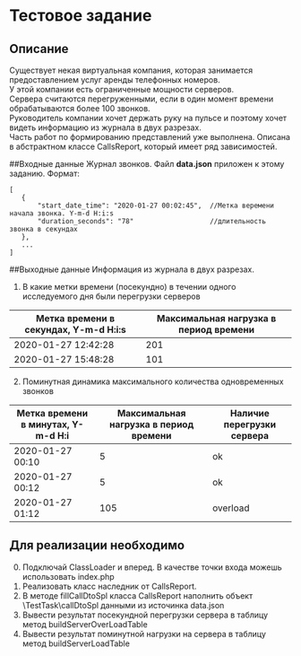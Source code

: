 # Тестовое задание

## Описание

 Существует некая виртуальная компания, которая занимается предоставлением услуг аренды телефонных номеров. \
 У этой компании есть ограниченные мощности серверов. \
 Сервера считаются перегруженными, если в один момент времени обрабатываются более 100 звонков.\
 Руководитель компании хочет держать руку на пульсе и поэтому хочет видеть информацию из журнала в двух разрезах.\
 Часть работ по формированию представлений уже выполнена. Описана в абстрактном классе CallsReport, который имеет ряд зависимостей.
 
##Входные данные
 Журнал звонков. 
 Файл <b>data.json</b> приложен к этому заданию.
 Формат:
 ```
 [
    {
        "start_date_time": "2020-01-27 00:02:45",  //Метка веремени начала звонка. Y-m-d H:i:s
        "duration_seconds": "78"                   //длительность звонка в секундах
    },
    ...
 ]
 ```
 
##Выходные данные
 Информация из журнала в двух разрезах.
 1. В какие метки времени (посекундно) в течении одного исследуемого дня были перегрузки серверов
 
 |  **Метка времени в секундах, Y-m-d H:i:s** | **Максимальная нагрузка в период времени** |
 |--------------------------------------------|--------------------------------------------|
 | 2020-01-27 12:42:28                        | 201                                        |
 | 2020-01-27 15:48:28                        | 101                                        |
 
 2. Поминутная динамика максимального количества одновременных звонков
 
 |  **Метка времени в минутах, Y-m-d H:i** | **Максимальная нагрузка в период времени** | **Наличие перегрузки сервера** |
 |-----------------------------------------|--------------------------------------------|--------------------------------|
 | 2020-01-27 00:10	                       | 5                                          | ok                             |
 | 2020-01-27 00:12	                       | 5                                          | ok                             |
 | 2020-01-27 01:12	                       | 105                                        | overload                       |

## Для реализации необходимо
0. Подключай ClassLoader и вперед. В качестве точки входа можешь использовать index.php
1. Реализовать класс наследник от CallsReport.
2. В методе fillCallDtoSpl класса CallsReport наполнить объект \TestTask\callDtoSpl данными из источинка data.json
3. Вывести результат посекундной перегрузки сервера в таблицу метод buildServerOverLoadTable
4. Вывести результат поминутной нагрузки на сервера в таблицу метод buildServerLoadTable
